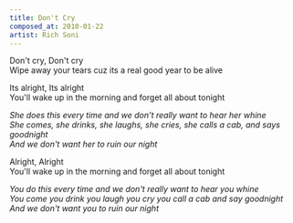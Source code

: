 ```yaml
---
title: Don't Cry
composed_at: 2010-01-22
artist: Rich Soni
---
```


Don't cry, Don't cry  
Wipe away your tears cuz its a real good year to be alive  

Its alright, Its alright  
You'll wake up in the morning and forget all about tonight  

*She does this every time and we don't really want to hear her whine*  
*She comes, she drinks, she laughs, she cries, she calls a cab, and says goodnight*  
*And we don't want her to ruin our night*  

Alright, Alright  
You'll wake up in the morning and forget all about tonight  

*You do this every time and we don't really want to hear you whine*  
*You come you drink you laugh you cry you call a cab and say goodnight*  
*And we don't want you to ruin our night*  
